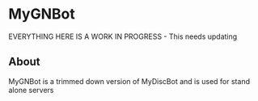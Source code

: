 # MyGNBot

EVERYTHING HERE IS A WORK IN PROGRESS - This needs updating

## About

MyGNBot is a trimmed down version of MyDiscBot and is used for stand alone servers

